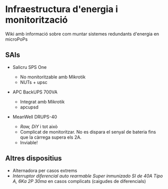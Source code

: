 # Infraestructura d'energia i monitorització

Wiki amb informació sobre com muntar sistemes redundants d'energia en microPoPs

## SAIs

* Salicru SPS One
  * No monitoritzable amb Mikrotik
  * NUTs + upsc

* APC BackUPS 700VA
  * Integrat amb Mikrotik
  * apcupsd

* MeanWell DRUPS-40
  * *Raw, DiY* i tot això
  * Complicat de monitoritzar. No es dispara el senyal de bateria fins que la càrrega supera els 2A.
  * Inviable!

## Altres dispositius

 * Alternadora per casos extrems
 * *Interruptor diferencial auto rearmable Super inmunizado SI de 40A Tipo A, 6Ka 2P 30ma* en casos complicats (caigudes de diferencials)
